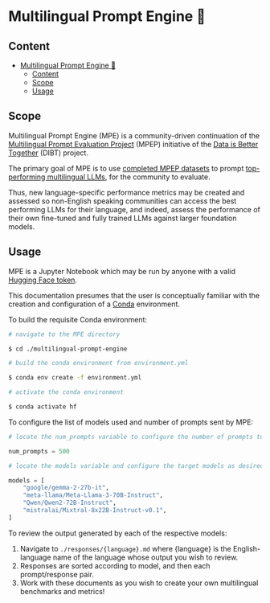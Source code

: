 # Multilingual Prompt Engine 🤗

## Content

- [Multilingual Prompt Engine 🤗](#multilingual-prompt-engine-)
  - [Content](#content)
  - [Scope](#scope)
  - [Usage](#usage)

## Scope

Multilingual Prompt Engine (MPE) is a community-driven continuation of the [Multilingual Prompt Evaluation Project](https://github.com/huggingface/data-is-better-together/blob/main/community-efforts/prompt_translation/README.md) (MPEP) initiative of the [Data is Better Together](https://huggingface.co/DIBT) (DIBT) project.

The primary goal of MPE is to use [completed MPEP datasets](https://huggingface.co/datasets?search=MPEP) to prompt [top-performing multilingual LLMs](https://huggingface.co/spaces/open-llm-leaderboard/open_llm_leaderboard), for the community to evaluate.

Thus, new language-specific performance metrics may be created and assessed so non-English speaking communities can access the best performing LLMs for their language, and indeed, assess the performance of their own fine-tuned and fully trained LLMs against larger foundation models.

## Usage

MPE is a Jupyter Notebook which may be run by anyone with a valid [Hugging Face token](https://huggingface.co/settings/tokens).

This documentation presumes that the user is conceptually familiar with the creation and configuration of a [Conda](https://conda.io/projects/conda/en/latest/index.html) environment.

To build the requisite Conda environment:

```bash
# navigate to the MPE directory

$ cd ./multilingual-prompt-engine

# build the conda environment from environment.yml

$ conda env create -f environment.yml

# activate the conda environment

$ conda activate hf
```

To configure the list of models used and number of prompts sent by MPE:

```python
# locate the num_prompts variable to configure the number of prompts to process for each language

num_prompts = 500

# locate the models variable and configure the target models as desired according to the syntax shown

models = [
    "google/gemma-2-27b-it",
    "meta-llama/Meta-Llama-3-70B-Instruct",
    "Qwen/Qwen2-72B-Instruct",
    "mistralai/Mixtral-8x22B-Instruct-v0.1",
]
```

To review the output generated by each of the respective models:

1. Navigate to `./responses/{language}.md` where {language} is the English-language name of the language whose output you wish to review.
2. Responses are sorted according to model, and then each prompt/response pair.
3. Work with these documents as you wish to create your own multilingual benchmarks and metrics!
